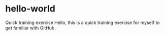 # hello-world
Quick training exercise
Hello, this is a quick training exercise for myself to get familiar with GitHub. 
